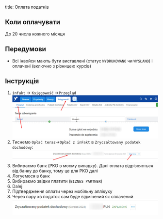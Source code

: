 title: Оплата податків

## Коли оплачувати

До 20 числа кожного місяця

## Передумови
* Всі інвойси мають бути виставлені (статус `WYDRUKOWANO` чи `WYSŁANO`) і оплачені (включно з різницею курсів)

## Інструкція

1. `infakt` -> `Księgowość` ->`Przegląd`
<a>![alt taxes tab](../img/taxes/taxes_tab.jpg) </a>
2. Тиснемо `Opłać teraz`->`Opłać z inFakt` в `Zryczałtowany podatek dochodowy`:
<a>![alt taxes tab](../img/taxes/pay_taxes_infakt.jpg) </a>
3. Вибираємо банк (PKO в моєму випадку). Далі оплата відрізняється від банку до банку, тому це для PKO далі
4. Логуємося в банк
5. Вибираємо звідки платити (`BIZNES PARTNER`)
6. Dalej
7. Підтвердження оплати через мобільну аплікуху
8. Через пару хв податок сам буде відмічений як сплачений
<a>![alt оплачені податки](../img/taxes/paid_taxes.jpg) </a>
